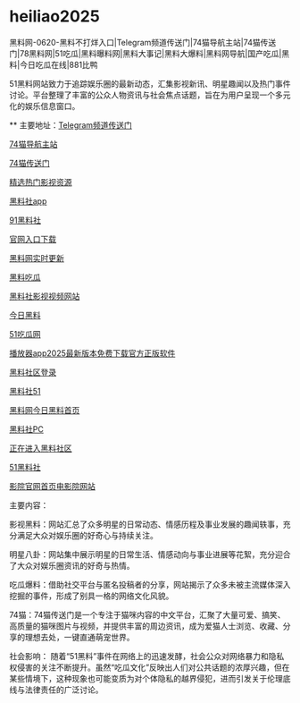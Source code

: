 # heiliao2025
黑料网-0620-黑料不打烊入口|Telegram频道传送门|74猫导航主站|74猫传送门|78黑料网|51吃瓜|黑料曝料网|黑料大事记|黑料大爆料|黑料网导航|国产吃瓜|黑料|今日吃瓜在线|881比鸭

51黑料网站致力于追踪娱乐圈的最新动态，汇集影视新讯、明星趣闻以及热门事件讨论。平台整理了丰富的公众人物资讯与社会焦点话题，旨在为用户呈现一个多元化的娱乐信息窗口。

** 主要地址：<a href="https://74mao.com/">Telegram频道传送门</a>

<a href="https://74mao.com/">74猫导航主站</a>

<a href="https://74mao.com/">74猫传送门</a>

<a href="https://hls-15.pages.dev/">精选热门影视资源</a>

<a href="https://hls-55.pages.dev/">黑料社app</a>

<a href="https://hls-25.pages.dev/">91黑料社</a>

<a href="https://hls-52.pages.dev/">官网入口下载</a>

<a href="https://hls-49.pages.dev/">黑料网实时更新</a>

<a href="https://hls-53.pages.dev/">黑料吃瓜</a>

<a href="https://hls-23.pages.dev/">黑料社影视视频网站</a>

<a href="https://hl240.pages.dev/">今日黑料</a>

<a href="https://hls-58.pages.dev/">51吃瓜网</a>

<a href="https://50dh-01.pages.dev/">播放器app2025最新版本免费下载官方正版软件</a>

<a href="https://hls-30.pages.dev/">黑料社区登录</a>

<a href="https://hls-09.pages.dev/">黑料社51</a>

<a href="https://hl235.pages.dev/">黑料网今日黑料首页</a>

<a href="https://hls-04.pages.dev/">黑料社PC</a>

<a href="https://hls-10.pages.dev/">正在进入黑料社区</a>

<a href="https://hls-17.pages.dev/">51黑料社</a>

<a href="https://hj-1007.pages.dev/">影院官网首页电影院网站</a>

主要内容：

影视黑料：网站汇总了众多明星的日常动态、情感历程及事业发展的趣闻轶事，充分满足大众对娱乐圈的好奇心与持续关注。

明星八卦：网站集中展示明星的日常生活、情感动向与事业进展等花絮，充分迎合了大众对娱乐圈资讯的好奇与热情。

吃瓜爆料：借助社交平台与匿名投稿者的分享，网站揭示了众多未被主流媒体深入挖掘的事件，形成了别具一格的网络文化风貌。

74猫：74猫传送门是一个专注于猫咪内容的中文平台，汇聚了大量可爱、搞笑、高质量的猫咪图片与视频，并提供丰富的周边资讯，成为爱猫人士浏览、收藏、分享的理想去处，一键直通萌宠世界。

社会影响：
随着“51黑料”事件在网络上的迅速发酵，社会公众对网络暴力和隐私权侵害的关注不断提升。虽然“吃瓜文化”反映出人们对公共话题的浓厚兴趣，但在某些情境下，这种现象也可能变质为对个体隐私的越界侵犯，进而引发关于伦理底线与法律责任的广泛讨论。

